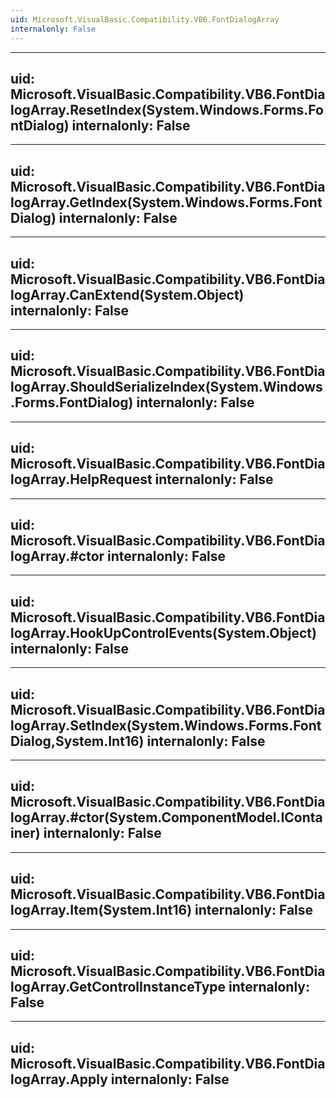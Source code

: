 ```yaml
---
uid: Microsoft.VisualBasic.Compatibility.VB6.FontDialogArray
internalonly: False
---
```


---
uid: Microsoft.VisualBasic.Compatibility.VB6.FontDialogArray.ResetIndex(System.Windows.Forms.FontDialog)
internalonly: False
---

---
uid: Microsoft.VisualBasic.Compatibility.VB6.FontDialogArray.GetIndex(System.Windows.Forms.FontDialog)
internalonly: False
---

---
uid: Microsoft.VisualBasic.Compatibility.VB6.FontDialogArray.CanExtend(System.Object)
internalonly: False
---

---
uid: Microsoft.VisualBasic.Compatibility.VB6.FontDialogArray.ShouldSerializeIndex(System.Windows.Forms.FontDialog)
internalonly: False
---

---
uid: Microsoft.VisualBasic.Compatibility.VB6.FontDialogArray.HelpRequest
internalonly: False
---

---
uid: Microsoft.VisualBasic.Compatibility.VB6.FontDialogArray.#ctor
internalonly: False
---

---
uid: Microsoft.VisualBasic.Compatibility.VB6.FontDialogArray.HookUpControlEvents(System.Object)
internalonly: False
---

---
uid: Microsoft.VisualBasic.Compatibility.VB6.FontDialogArray.SetIndex(System.Windows.Forms.FontDialog,System.Int16)
internalonly: False
---

---
uid: Microsoft.VisualBasic.Compatibility.VB6.FontDialogArray.#ctor(System.ComponentModel.IContainer)
internalonly: False
---

---
uid: Microsoft.VisualBasic.Compatibility.VB6.FontDialogArray.Item(System.Int16)
internalonly: False
---

---
uid: Microsoft.VisualBasic.Compatibility.VB6.FontDialogArray.GetControlInstanceType
internalonly: False
---

---
uid: Microsoft.VisualBasic.Compatibility.VB6.FontDialogArray.Apply
internalonly: False
---

